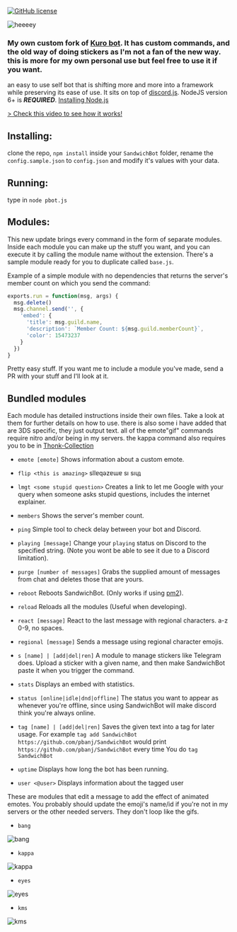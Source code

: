 [![GitHub license](https://img.shields.io/badge/license-MIT-blue.svg)](https://raw.githubusercontent.com/pbanj/SandwichBot/master/LICENSE)

![heeeey](http://i.imgur.com/0tPwgV7.gif)



### My own custom fork of [Kuro bot](https://github.com/Pitu/Kuro). It has custom commands, and the old way of doing stickers as I'm not a fan of the new way. this is more for my own personal use but feel free to use it if you want. 

an easy to use self bot that is shifting more and more into a framework while preserving its ease of use. It sits on top of [discord.js](https://github.com/hydrabolt/discord.js/).
NodeJS version 6+ is ***REQUIRED***. [Installing Node.js](https://nodejs.org/en/download/package-manager/)

[> Check this video to see how it works!](https://my.mixtape.moe/pwcrem.webm)


## Installing:
clone the repo, `npm install` inside your `SandwichBot` folder, rename the `config.sample.json` to `config.json` and modify it's values with your data.


## Running:
type in `node pbot.js`


## Modules:
This new update brings every command in the form of separate modules. Inside each module you can make up the stuff you want, and you can execute it by calling the module name without the extension. There's a sample module ready for you to duplicate called `base.js`.

Example of a simple module with no dependencies that returns the server's member count on which you send the command:
```javascript
exports.run = function(msg, args) {
  msg.delete()
  msg.channel.send('', {
    'embed': {
      'title': msg.guild.name,
      'description': `Member Count: ${msg.guild.memberCount}`,
      'color': 15473237
    }
  })
}
```

Pretty easy stuff.
If you want me to include a module you've made, send a PR with your stuff and I'll look at it.

## Bundled modules

Each module has detailed instructions inside their own files. Take a look at them for further details on how to use. there is also some i have added that are 3DS specific, they just output text. all of the emote"gif" commands require nitro and/or being in my servers. the kappa command also requires you to be in [Thonk-Collection](https://discord.gg/DBK2sAK)

- `emote [emote]`
  Shows information about a custom emote.

- `flip <this is amazing>`
  sllɐqǝzɐɯɐ sı sıɥʇ

- `lmgt <some stupid question>`
  Creates a link to let me Google with your query when someone asks stupid questions, includes the internet explainer.

- `members`
  Shows the server's member count.

- `ping`
  Simple tool to check delay between your bot and Discord.

- `playing [message]`
  Change your `playing` status on Discord to the specified string. (Note you wont be able to see it due to a Discord limitation).

- `purge [number of messages]`
  Grabs the supplied amount of messages from chat and deletes those that are yours.

- `reboot`
  Reboots SandwichBot. (Only works if using [pm2](http://pm2.keymetrics.io/docs/usage/quick-start/#installation)).

- `reload`
  Reloads all the modules (Useful when developing).

- `react [message]`
  React to the last message with regional characters. a-z 0-9, no spaces.

- `regional [message]`
  Sends a message using regional character emojis.

- `s [name] | [add|del|ren]`
  A module to manage stickers like Telegram does. Upload a sticker with a given name, and then make SandwichBot paste it when you trigger the command.

- `stats`
  Displays an embed with statistics.

- `status [online|idle|dnd|offline]`
  The status you want to appear as whenever you're offline, since using SandwichBot will make discord think you're always online.

- `tag [name] | [add|del|ren]`
  Saves the given text into a tag for later usage. For example `tag add SandwichBot https://github.com/pbanj/SandwichBot` would print `https://github.com/pbanj/SandwichBot` every time You do `tag SandwichBot`

- `uptime`
  Displays how long the bot has been running.

- `user <@user>`
  Displays information about the tagged user
  
  
These are modules that edit a message to add the effect of animated emotes. You probably should update the emoji's name/id if you're not in my servers or the other needed servers. They don't loop like the gifs. 
  
- `bang`


![bang](http://i.imgur.com/OAv0c7R.gif)


- `kappa`


![kappa](http://i.imgur.com/pZc4GXm.gif) 


- `eyes`


![eyes](http://i.imgur.com/UdzsAp6.gif)


- `kms`

![kms](http://i.imgur.com/wDsecRj.gif)